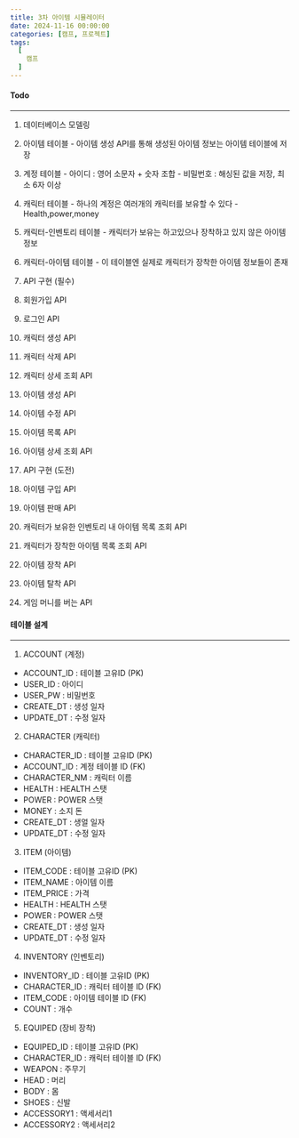```yaml
---
title: 3차 아이템 시뮬레이터
date: 2024-11-16 00:00:00
categories: [캠프, 프로젝트]
tags:
  [
    캠프
  ]
---
```


#### Todo 
---
1. 데이터베이스 모델링
  1. 아이템 테이블
    - 아이템 생성 API를 통해 생성된 아이템 정보는 아이템 테이블에 저장
  2. 계정 테이블
    - 아이디 : 영어 소문자 + 숫자 조합
    - 비밀번호 : 해싱된 값을 저장, 최소 6자 이상
  3. 캐릭터 테이블
    - 하나의 계정은 여러개의 캐릭터를 보유할 수 있다
    - Health,power,money
  4. 캐릭터-인벤토리 테이블
    - 캐릭터가 보유는 하고있으나 장착하고 있지 않은 아이템 정보
  5. 캐릭터-아이템 테이블
    - 이 테이블엔 실제로 캐릭터가 장착한 아이템 정보들이 존재

2. API 구현 (필수)
  1. 회원가입 API
  2. 로그인 API
  3. 캐릭터 생성 API
  4. 캐릭터 삭제 API
  5. 캐릭터 상세 조회 API
  6. 아이템 생성 API
  7. 아이템 수정 API
  8. 아이템 목록 API
  9. 아이템 상세 조회 API

3. API 구현 (도전)
  1. 아이템 구입 API
  2. 아이템 판매 API
  3. 캐릭터가 보유한 인벤토리 내 아이템 목록 조회 API
  4. 캐릭터가 장착한 아이템 목록 조회 API
  5. 아이템 장착 API
  6. 아이템 탈착 API 
  7. 게임 머니를 버는 API

#### 테이블 설계
---
1. ACCOUNT (계정)
  - ACCOUNT_ID : 테이블 고유ID (PK)
  - USER_ID : 아이디
  - USER_PW : 비밀번호
  - CREATE_DT : 생성 일자
  - UPDATE_DT : 수정 일자

2. CHARACTER (캐릭터)
  - CHARACTER_ID : 테이블 고유ID (PK)
  - ACCOUNT_ID : 계정 테이블 ID (FK)
  - CHARACTER_NM : 캐릭터 이름
  - HEALTH : HEALTH 스탯
  - POWER : POWER 스탯
  - MONEY : 소지 돈
  - CREATE_DT : 생얼 일자
  - UPDATE_DT : 수정 일자

3. ITEM (아이템)
  - ITEM_CODE : 테이블 고유ID (PK)
  - ITEM_NAME : 아이템 이름
  - ITEM_PRICE : 가격
  - HEALTH : HEALTH 스탯
  - POWER : POWER 스탯
  - CREATE_DT : 생성 일자
  - UPDATE_DT : 수정 일자

4. INVENTORY (인벤토리)
  - INVENTORY_ID : 테이블 고유ID (PK)
  - CHARACTER_ID : 캐릭터 테이블 ID (FK)
  - ITEM_CODE : 아이템 테이블 ID (FK)
  - COUNT : 개수

5. EQUIPED (장비 장착)
  - EQUIPED_ID : 테이블 고유ID (PK)
  - CHARACTER_ID : 캐릭터 테이블 ID (FK)
  - WEAPON : 주무기
  - HEAD : 머리
  - BODY : 몸
  - SHOES : 신발
  - ACCESSORY1 : 액세서리1
  - ACCESSORY2 : 액세서리2